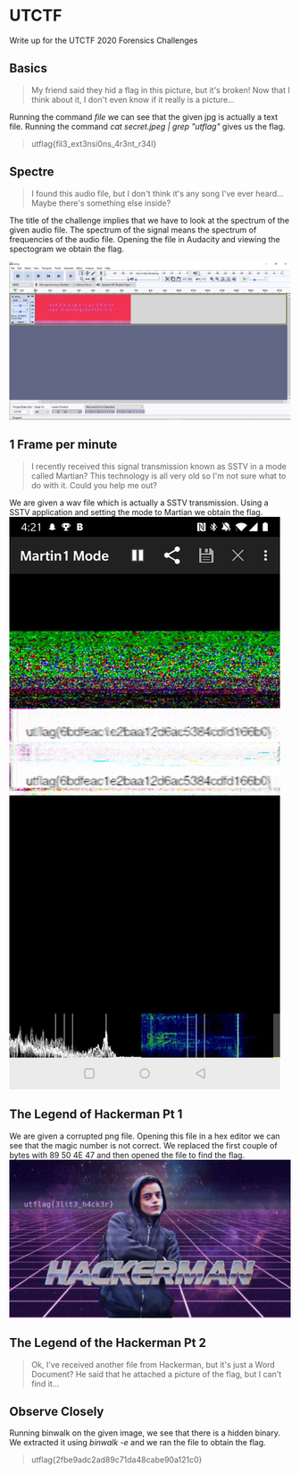 # UTCTF

Write up for the UTCTF 2020 Forensics Challenges

## Basics
>My friend said they hid a flag in this picture, but it's broken! Now that I think about it, I don't even know if it really is a picture...

Running the command _file_ we can see that the given jpg is actually a text file. Running the command _cat secret.jpeg | grep "utflag"_ gives us the flag.

> utflag{fil3_ext3nsi0ns_4r3nt_r34l}

## Spectre
> I found this audio file, but I don't think it's any song I've ever heard... Maybe there's something else inside?

The title of the challenge implies that we have to look at the spectrum of the given audio file.
The spectrum of the signal means the spectrum of frequencies of the audio file. Opening the file in Audacity and viewing the spectogram we obtain the flag.

![Flag](spectre.JPG)

## 1 Frame per minute
> I recently received this signal transmission known as SSTV in a mode called Martian? This technology is all very old so I'm not sure what to do with it. Could you help me out?

We are given a wav file which is actually a SSTV transmission. Using a SSTV application and setting the mode to Martian we obtain the flag.
![Flag](sstv.jpg)

## The Legend of Hackerman Pt 1
We are given a corrupted png file. Opening this file in a hex editor we can see that the magic number is not correct. We replaced the first couple of bytes with 89 50 4E 47 and then opened the file to find the flag.
![Flag](hackerman.png)

## The Legend of the Hackerman Pt 2
> Ok, I've received another file from Hackerman, but it's just a Word Document? He said that he attached a picture of the flag, but I can't find it...


## Observe Closely
Running binwalk on the given image, we see that there is a hidden binary. We extracted it using _binwalk -e_ and we ran the file to obtain the flag.

> utflag{2fbe9adc2ad89c71da48cabe90a121c0}

